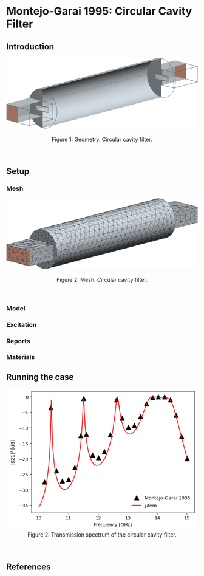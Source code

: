 # Montejo-Garai 1995: Circular Cavity Filter

## Introduction

<div align="center">
    <img src="data/Geometry.png" alt="drawing" width="600">
    <br/>
    <br/>
    Figure 1: Geometry. Circular cavity filter.
</div>
<br/>
<br/>

## Setup

### Mesh

<div align="center">
    <img src="data/Mesh.png" alt="drawing" width="600">
    <br/>
    <br/>
    Figure 2: Mesh. Circular cavity filter.
</div>
<br/>
<br/>

### Model

### Excitation

### Reports

### Materials


## Running the case

<div align="center">
    <img src="results/S21_vs_frequency.png" alt="drawing">
    <br/>
    Figure 2: Transmission spectrum of the circular cavity filter.
</div>
<br/>
<br/>

## References